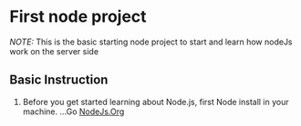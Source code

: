 #  First node project
 _NOTE:_ This is the basic starting node project to start and learn how  nodeJs work on the server side
##  Basic Instruction
1. Before you get started learning about Node.js, first Node install in your machine.
...Go [NodeJs.Org](https://nodejs.org)

